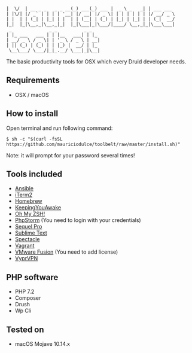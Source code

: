 ```
|  \/  | __ _ _   _ _ __(_) ___(_) ___ |  _ \ _   _| | ___ ___
| |\/| |/ _` | | | | '__| |/ __| |/ _ \| | | | | | | |/ __/ _ \
| |  | | (_| | |_| | |  | | (__| | (_) | |_| | |_| | | (_|  __/
|_|  |_|\__,_|\__,_|_|  |_|\___|_|\___/|____/ \__,_|_|\___\___| 
 _              _ _          _ _
| |_ ___   ___ | | |__   ___| | |_
| __/ _ \ / _ \| | '_ \ / _ \ | __|
| || (_) | (_) | | |_) |  __/ | |_
 \__\___/ \___/|_|_.__/ \___|_|\__|
```


The basic productivity tools for OSX which every Druid developer needs.

## Requirements

- OSX / macOS

## How to install

Open terminal and run following command:

```
$ sh -c "$(curl -fsSL https://github.com/mauriciodulce/toolbelt/raw/master/install.sh)"
```
Note: it will prompt for your password several times!

## Tools included

- [Ansible](https://www.ansible.com/)
- [iTerm2](https://www.iterm2.com/)
- [Homebrew](http://brew.sh/)
- [KeepingYouAwake](https://github.com/newmarcel/KeepingYouAwake)
- [Oh My ZSH!](http://ohmyz.sh/)
- [PhpStorm](https://www.jetbrains.com/phpstorm/) (You need to login with your credentials)
- [Sequel Pro](http://www.sequelpro.com/)
- [Sublime Text](https://www.sublimetext.com/)
- [Spectacle](https://www.spectacleapp.com/)
- [Vagrant](https://www.vagrantup.com/)
- [VMware Fusion](https://www.vmware.com/products/fusion) (You need to add license)
- [VyprVPN](https://www.goldenfrog.com/vyprvpn)

## PHP software

- PHP 7.2
- Composer
- Drush
- Wp Cli

## Tested on
- macOS Mojave 10.14.x
